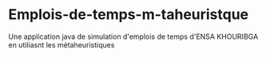 # Emplois-de-temps-m-taheuristque
Une application java de simulation d'emplois de temps d'ENSA KHOURIBGA en utiliasnt les métaheuristiques  
